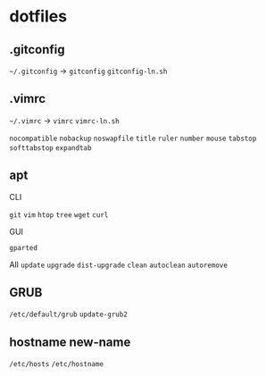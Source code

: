 # dotfiles

## .gitconfig

`~/.gitconfig` -> `gitconfig` `gitconfig-ln.sh`

## .vimrc

`~/.vimrc` -> `vimrc` `vimrc-ln.sh`

`nocompatible`
`nobackup` `noswapfile`
`title` `ruler` `number` `mouse`
`tabstop` `softtabstop` `expandtab`

## apt

CLI

`git` `vim`
`htop` `tree`
`wget` `curl`

GUI

`gparted`

All
`update` `upgrade` `dist-upgrade`
`clean` `autoclean` `autoremove`

## GRUB

`/etc/default/grub`
`update-grub2`

## hostname new-name

`/etc/hosts` 
`/etc/hostname` 


